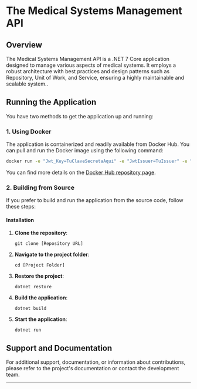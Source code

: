 
# The Medical Systems Management API

## Overview
The Medical Systems Management API is a .NET 7 Core application designed to manage various aspects of medical systems. It employs a robust architecture with best practices and design patterns such as Repository, Unit of Work, and Service, ensuring a highly maintainable and scalable system..

## Running the Application
You have two methods to get the application up and running:

### 1. Using Docker
The application is containerized and readily available from Docker Hub. You can pull and run the Docker image using the following command:

```bash
docker run -e "Jwt_Key=TuClaveSecretaAqui" -e "JwtIssuer=TuIssuer" -e "Jwt_Audience=TuAudience" -p 8080:80 -p 8443:443 -d edi10/edi-medical-system:tagname
```

You can find more details on the [Docker Hub repository page](https://hub.docker.com/repository/docker/edi10/edi-medical-system/general).

### 2. Building from Source
If you prefer to build and run the application from the source code, follow these steps:

#### Installation
1. **Clone the repository**:
   ```
   git clone [Repository URL]
   ```

2. **Navigate to the project folder**:
   ```
   cd [Project Folder]
   ```

3. **Restore the project**:
   ```
   dotnet restore
   ```

4. **Build the application**:
   ```
   dotnet build
   ```

5. **Start the application**:
   ```
   dotnet run
   ```

## Support and Documentation
For additional support, documentation, or information about contributions, please refer to the project's documentation or contact the development team.

---

